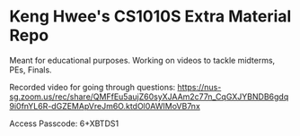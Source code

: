 # Keng Hwee's CS1010S Extra Material Repo

Meant for educational purposes. Working on videos to tackle midterms, PEs, Finals.

Recorded video for going through questions:
https://nus-sg.zoom.us/rec/share/QMFfEu5aujZ60syXJAAm2c77n_CqGXJYBNDB6gdq9i0fnYL6R-dGZEMApVreJm6O.ktdOl0AWIMoVB7nx

Access Passcode: 6+XBTDS1
